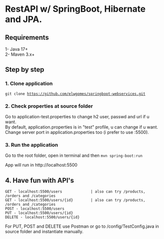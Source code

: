 # RestAPI w/ SpringBoot, Hibernate and JPA.

<h2>Requirements</h2>

1- Java 17+<br>
2- Maven 3.x+

<h2>Step by step</h2>

<h3>1. Clone application</h3>

<code>git clone https://github.com/elwgomes/springboot-webservices.git</code>

<h3>2. Check properties at source folder</h3>
Go to application-test.properties to change h2 user, passwd and url if u want.<br>
By default, application.properties is in "test" profile, u can change if u want.<br>
Change server port in application.properties too (i prefer to use :5500).

<h3>3. Run the application</h3>
Go to the root folder, open in terminal and then <code>mvn spring-boot:run</code>

App will run in http://localhost:5500

<h2>4. Have fun with API's</h2>

```
GET - localhost:5500/users             | also can try /products, /orders and /categories
GET - localhost:5500/users/{id}        | also can try /products, /orders and /categories
POST - localhost:5500/users
PUT - localhost:5500/users/{id}
DELETE - localhost:5500/users/{id}
```

For PUT, POST and DELETE use Postman or go to /config/TestConfig.java in source folder and instantiate manually.

  
